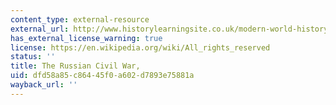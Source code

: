 ```yaml
---
content_type: external-resource
external_url: http://www.historylearningsite.co.uk/modern-world-history-1918-to-1980/russia-1900-to-1939/the-russian-civil-war/
has_external_license_warning: true
license: https://en.wikipedia.org/wiki/All_rights_reserved
status: ''
title: The Russian Civil War,
uid: dfd58a85-c864-45f0-a602-d7893e75881a
wayback_url: ''
---
```

